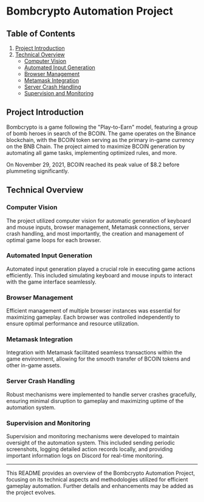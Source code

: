 # Bombcrypto Automation Project

## Table of Contents
1. [Project Introduction](#project-introduction)
2. [Technical Overview](#technical-overview)
    - [Computer Vision](#computer-vision)
    - [Automated Input Generation](#automated-input-generation)
    - [Browser Management](#browser-management)
    - [Metamask Integration](#metamask-integration)
    - [Server Crash Handling](#server-crash-handling)
    - [Supervision and Monitoring](#supervision-and-monitoring)

## Project Introduction

Bombcrypto is a game following the "Play-to-Earn" model, featuring a group of bomb heroes in search of the BCOIN. The game operates on the Binance blockchain, with the BCOIN token serving as the primary in-game currency on the BNB Chain. The project aimed to maximize BCOIN generation by automating all game tasks, implementing optimized rules, and more.

On November 29, 2021, BCOIN reached its peak value of $8.2 before plummeting significantly.

## Technical Overview

### Computer Vision

The project utilized computer vision for automatic generation of keyboard and mouse inputs, browser management, Metamask connections, server crash handling, and most importantly, the creation and management of optimal game loops for each browser.

### Automated Input Generation

Automated input generation played a crucial role in executing game actions efficiently. This included simulating keyboard and mouse inputs to interact with the game interface seamlessly.

### Browser Management

Efficient management of multiple browser instances was essential for maximizing gameplay. Each browser was controlled independently to ensure optimal performance and resource utilization.

### Metamask Integration

Integration with Metamask facilitated seamless transactions within the game environment, allowing for the smooth transfer of BCOIN tokens and other in-game assets.

### Server Crash Handling

Robust mechanisms were implemented to handle server crashes gracefully, ensuring minimal disruption to gameplay and maximizing uptime of the automation system.

### Supervision and Monitoring

Supervision and monitoring mechanisms were developed to maintain oversight of the automation system. This included sending periodic screenshots, logging detailed action records locally, and providing important information logs on Discord for real-time monitoring.

---

This README provides an overview of the Bombcrypto Automation Project, focusing on its technical aspects and methodologies utilized for efficient gameplay automation. Further details and enhancements may be added as the project evolves.
